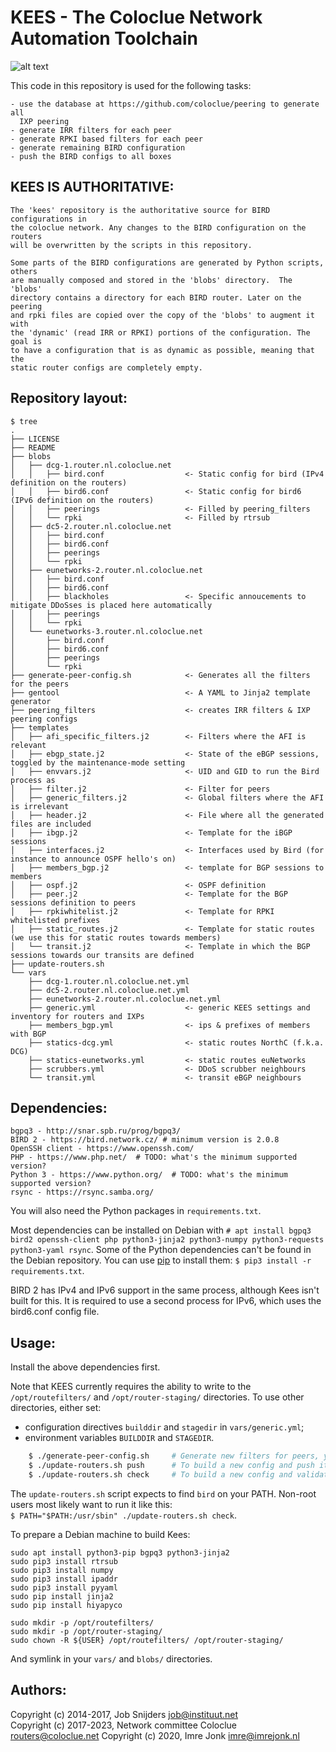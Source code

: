 KEES - The Coloclue Network Automation Toolchain
================================================

![alt text](https://raw.githubusercontent.com/coloclue/kees/master/kees_roof.jpg "'Kees' text on roof of a farm")

This code in this repository is used for the following tasks:

    - use the database at https://github.com/coloclue/peering to generate all
      IXP peering
    - generate IRR filters for each peer
    - generate RPKI based filters for each peer
    - generate remaining BIRD configuration
    - push the BIRD configs to all boxes

KEES IS AUTHORITATIVE:
--------------------

    The 'kees' repository is the authoritative source for BIRD configurations in
    the coloclue network. Any changes to the BIRD configuration on the routers
    will be overwritten by the scripts in this repository.

    Some parts of the BIRD configurations are generated by Python scripts, others
    are manually composed and stored in the 'blobs' directory.  The 'blobs'
    directory contains a directory for each BIRD router. Later on the peering
    and rpki files are copied over the copy of the 'blobs' to augment it with
    the 'dynamic' (read IRR or RPKI) portions of the configuration. The goal is
    to have a configuration that is as dynamic as possible, meaning that the
    static router configs are completely empty.

Repository layout:
------------------

	$ tree
	.
	├── LICENSE
	├── README
	├── blobs
	│   ├── dcg-1.router.nl.coloclue.net
	│   │   ├── bird.conf                  <- Static config for bird (IPv4 definition on the routers)
	│   │   ├── bird6.conf                 <- Static config for bird6 (IPv6 definition on the routers)
	│   │   ├── peerings                   <- Filled by peering_filters 
	│   │   └── rpki                       <- Filled by rtrsub
	│   ├── dc5-2.router.nl.coloclue.net
	│   │   ├── bird.conf
	│   │   ├── bird6.conf
	│   │   ├── peerings
	│   │   └── rpki
	│   ├── eunetworks-2.router.nl.coloclue.net
	│   │   ├── bird.conf
	│   │   ├── bird6.conf
	│   │   ├── blackholes                 <- Specific annoucements to mitigate DDoSses is placed here automatically
	│   │   ├── peerings
	│   │   └── rpki
	│   └── eunetworks-3.router.nl.coloclue.net
	│       ├── bird.conf
	│       ├── bird6.conf
	│       ├── peerings
	│       └── rpki
	├── generate-peer-config.sh            <- Generates all the filters for the peers
	├── gentool                            <- A YAML to Jinja2 template generator
	├── peering_filters                    <- creates IRR filters & IXP peering configs
	├── templates
	│   ├── afi_specific_filters.j2        <- Filters where the AFI is relevant
	│   ├── ebgp_state.j2                  <- State of the eBGP sessions, toggled by the maintenance-mode setting
	│   ├── envvars.j2                     <- UID and GID to run the Bird process as
	│   ├── filter.j2                      <- Filter for peers
	│   ├── generic_filters.j2             <- Global filters where the AFI is irrelevant
	│   ├── header.j2                      <- File where all the generated files are included
	│   ├── ibgp.j2                        <- Template for the iBGP sessions
	│   ├── interfaces.j2                  <- Interfaces used by Bird (for instance to announce OSPF hello's on)
	│   ├── members_bgp.j2                 <- template for BGP sessions to members
	│   ├── ospf.j2                        <- OSPF definition
	│   ├── peer.j2                        <- Template for the BGP sessions definition to peers
	│   ├── rpkiwhitelist.j2               <- Template for RPKI whitelisted prefixes
	│   ├── static_routes.j2               <- Template for static routes (we use this for static routes towards members)
	│   └── transit.j2                     <- Template in which the BGP sessions towards our transits are defined
	├── update-routers.sh
	└── vars
	    ├── dcg-1.router.nl.coloclue.net.yml
	    ├── dc5-2.router.nl.coloclue.net.yml
	    ├── eunetworks-2.router.nl.coloclue.net.yml
	    ├── generic.yml                    <- generic KEES settings and inventory for routers and IXPs
	    ├── members_bgp.yml                <- ips & prefixes of members with BGP
	    ├── statics-dcg.yml                <- static routes NorthC (f.k.a. DCG)
	    ├── statics-eunetworks.yml         <- static routes euNetworks
	    ├── scrubbers.yml                  <- DDoS scrubber neighbours
	    └── transit.yml                    <- transit eBGP neighbours

Dependencies:
-------------

    bgpq3 - http://snar.spb.ru/prog/bgpq3/
    BIRD 2 - https://bird.network.cz/ # minimum version is 2.0.8
    OpenSSH client - https://www.openssh.com/
    PHP - https://www.php.net/  # TODO: what's the minimum supported version?
    Python 3 - https://www.python.org/  # TODO: what's the minimum supported version?
    rsync - https://rsync.samba.org/

You will also need the Python packages in `requirements.txt`.

Most dependencies can be installed on Debian with `# apt install bgpq3 bird2
openssh-client php python3-jinja2 python3-numpy python3-requests python3-yaml
rsync`. Some of the Python dependencies can't be found in the Debian
repository. You can use [pip](https://pip.pypa.io/en/stable/) to install them:
`$ pip3 install -r requirements.txt`.

BIRD 2 has IPv4 and IPv6 support in the same process, although Kees isn't built for this.
It is required to use a second process for IPv6, which uses the bird6.conf config file.

Usage:
------

Install the above dependencies first.

Note that KEES currently requires the ability to write to the
`/opt/routefilters/` and `/opt/router-staging/` directories. To use
other directories, either set:
* configuration directives `builddir` and `stagedir` in `vars/generic.yml`;
* environment variables `BUILDDIR` and `STAGEDIR`.

```bash
    $ ./generate-peer-config.sh     # Generate new filters for peers, you need to run this before ./update-routers.sh push
    $ ./update-routers.sh push      # To build a new config and push it to the routers, uses the filters generated by ./generate-peer-config.sh
    $ ./update-routers.sh check     # To build a new config and validate it, but don't push it to the routers
```

The `update-routers.sh` script expects to find `bird` on your PATH. Non-root
users most likely want to run it like this:  
`$ PATH="$PATH:/usr/sbin" ./update-routers.sh check`.

To prepare a Debian machine to build Kees:

```
sudo apt install python3-pip bgpq3 python3-jinja2
sudo pip3 install rtrsub
sudo pip3 install numpy
sudo pip3 install ipaddr
sudo pip3 install pyyaml
sudo pip install jinja2
sudo pip install hiyapyco

sudo mkdir -p /opt/routefilters/
sudo mkdir -p /opt/router-staging/
sudo chown -R ${USER} /opt/routefilters/ /opt/router-staging/
```

And symlink in your `vars/` and `blobs/` directories.

Authors:
-------

Copyright (c) 2014-2017, Job Snijders <job@instituut.net>  
Copyright (c) 2017-2023, Network committee Coloclue <routers@coloclue.net>
Copyright (c) 2020, Imre Jonk <imre@imrejonk.nl>
